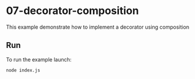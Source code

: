 # 07-decorator-composition

This example demonstrate how to implement a decorator using composition

## Run

To run the example launch:

```bash
node index.js
```
